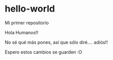 # hello-world
Mi primer repositorio

Hola Humanos!!

No sé qué más pones, así que sólo diré.... adiós!! 


Espero estos cambios se guarden :O 
